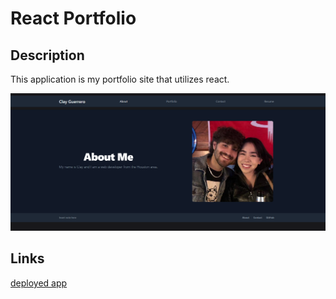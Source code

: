 # React Portfolio

## Description
This application is my portfolio site that utilizes react.

![siteHomepage](./public/images/finishedProject.PNG)

## Links
[deployed app](https://main--dulcet-belekoy-21be5e.netlify.app/)
